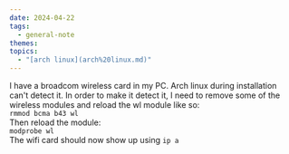 ```yaml
---  
date: 2024-04-22  
tags:  
  - general-note  
themes:   
topics:  
  - "[arch linux](arch%20linux.md)"  
---  
```

I have a broadcom wireless card in my PC. Arch linux during installation can't detect it. In order to make it detect it, I need to remove some of the wireless modules and reload the wl module like so:  
``rmmod bcma b43 wl``  
Then reload the module:  
`modprobe wl`  
The wifi card should now show up using `ip a`  
  

